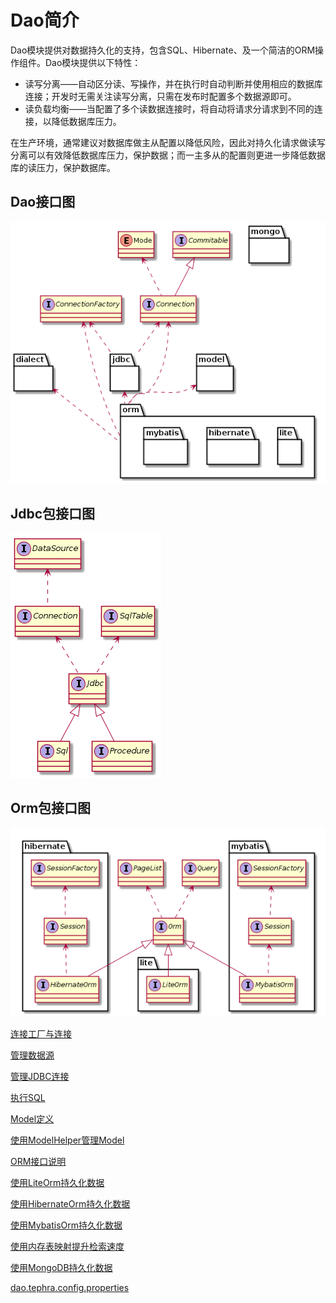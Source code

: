 # Dao简介
Dao模块提供对数据持久化的支持，包含SQL、Hibernate、及一个简洁的ORM操作组件。Dao模块提供以下特性：
- 读写分离——自动区分读、写操作，并在执行时自动判断并使用相应的数据库连接；开发时无需关注读写分离，只需在发布时配置多个数据源即可。
- 读负载均衡——当配置了多个读数据连接时，将自动将请求分请求到不同的连接，以降低数据库压力。

在生产环境，通常建议对数据库做主从配置以降低风险，因此对持久化请求做读写分离可以有效降低数据库压力，保护数据；而一主多从的配置则更进一步降低数据库的读压力，保护数据库。

## Dao接口图
![Dao接口图](../doc/uml/dao/main.png "Dao接口图")

## Jdbc包接口图
![Jdbc包接口图](../doc/uml/dao/jdbc.png "Jdbc包接口图")

## Orm包接口图
![Orm包接口图](../doc/uml/dao/orm.png "Orm包接口图")

[连接工厂与连接](doc/connection.md "连接工厂与连接")

[管理数据源](doc/data-source.md "管理数据源")

[管理JDBC连接](doc/jdbc-connection.md "管理JDBC连接")

[执行SQL](doc/sql.md "执行SQL")

[Model定义](doc/model.md "Model定义")

[使用ModelHelper管理Model](doc/model-helper.md "使用ModelHelper管理Model")

[ORM接口说明](doc/orm.md "ORM接口说明")

[使用LiteOrm持久化数据](doc/lite.md "使用LiteOrm持久化数据")

[使用HibernateOrm持久化数据](doc/hibernate.md "使用HibernateOrm持久化数据")

[使用MybatisOrm持久化数据](doc/mybatis.md "使用MybatisOrm持久化数据")

[使用内存表映射提升检索速度](doc/memory.md "使用内存表映射提升检索速度")

[使用MongoDB持久化数据](doc/mongo.md "使用MongoDB持久化数据")

[dao.tephra.config.properties](doc/config.md "dao.tephra.config.properties")

